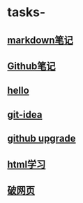 # tasks-
## [markdown笔记](https://githubfast.com/rem-auto/tasks-/blob/main/markdown.md)
## [Github笔记](https://githubfast.com/rem-auto/tasks-/blob/main/GitHub.md)
## [hello](https://githubfast.com/rem-auto/tasks-/blob/main/hello.md)
## [git-idea](https://githubfast.com/rem-auto/tasks-/tree/main/git%20idea)
## [github upgrade](https://githubfast.com/rem-auto/tasks-/blob/main/github%20upgrade.md)
## [html学习](https://githubfast.com/rem-auto/tasks-/blob/main/html%E5%AD%A6%E4%B9%A0%E7%AC%94%E8%AE%B0.md)
## [破网页]()
